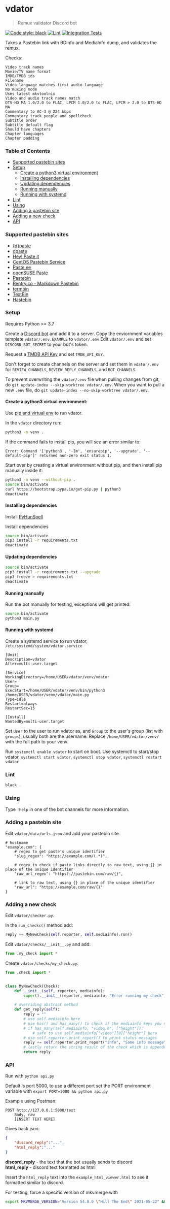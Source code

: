 # vdator
> Remux validator Discord bot

[![Code style: black](https://img.shields.io/badge/code%20style-black-000000.svg)](https://github.com/psf/black)
[![Lint](https://github.com/werrpy/vdator/actions/workflows/lint.yml/badge.svg)](https://github.com/werrpy/vdator/actions/workflows/lint.yml)
[![Integration Tests](https://github.com/werrpy/vdator/actions/workflows/integration-tests.yml/badge.svg)](https://github.com/werrpy/vdator/actions/workflows/integration-tests.yml)

Takes a Pastebin link with BDInfo and MediaInfo dump, and validates the remux.

Checks:
```
Video track names
Movie/TV name format
IMDB/TMDB ids
Filename
Video language matches first audio language
No muxing mode
Uses latest mkvtoolnix
Video and audio track names match
DTS-HD MA 1.0/2.0 to FLAC, LPCM 1.0/2.0 to FLAC, LPCM > 2.0 to DTS-HD MA
Commentary to AC-3 @ 224 kbps
Commentary track people and spellcheck
Subtitle order
Subtitle default flag
Should have chapters
Chapter languages
Chapter padding
```

### Table of Contents
- [Supported pastebin sites](#supported-pastebin-sites)
- [Setup](#setup)
  * [Create a python3 virtual environment](#create-a-python3-virtual-environment)
  * [Installing dependencies](#installing-dependencies)
  * [Updating dependencies](#updating-dependencies)
  * [Running manually](#running-manually)
  * [Running with systemd](#running-with-systemd)
- [Lint](#lint)
- [Using](#using)
- [Adding a pastebin site](#adding-a-pastebin-site)
- [Adding a new check](#adding-a-new-check)
- [API](#api)

### Supported pastebin sites

- [{d}paste](https://dpaste.com/)
- [dpaste](https://dpaste.org/)
- [Hey! Paste it](https://www.heypasteit.com/)
- [CentOS Pastebin Service](https://paste.centos.org/)
- [Paste.ee](https://paste.ee/)
- [openSUSE Paste](https://paste.opensuse.org/)
- [Pastebin](https://pastebin.com/)
- [Rentry.co - Markdown Pastebin](https://rentry.co/)
- [termbin](https://termbin.com/)
- [TextBin](https://textbin.net/)
- [Hastebin](https://www.toptal.com/developers/hastebin/)

### Setup

Requires Python >= 3.7

Create a [Discord bot](https://discordapp.com/developers/docs/intro) and add it to a server.
Copy the enviornment variables template `vdator/.env.EXAMPLE` to `vdator/.env`
Edit `vdator/.env` and set `DISCORD_BOT_SECRET` to your bot's token.

Request a [TMDB API Key](https://developers.themoviedb.org/3/getting-started/introduction) and set `TMDB_API_KEY`.

Don't forget to create channels on the server and set them in `vdator/.env` for `REVIEW_CHANNELS`, `REVIEW_REPLY_CHANNELS`, and `BOT_CHANNELS`.

To prevent overwriting the `vdator/.env` file when pulling changes from git, do `git update-index --skip-worktree vdator/.env`. When you want to pull a new `.env` file, do `git update-index --no-skip-worktree vdator/.env`.

#### Create a python3 virtual environment:

Use [pip and virtual env](https://packaging.python.org/guides/installing-using-pip-and-virtualenv/) to run vdator.

In the `vdator` directory run:
```bash
python3 -m venv .
```

If the command fails to install pip, you will see an error similar to:
```
Error: Command '['python3', '-Im', 'ensurepip', '--upgrade', '--default-pip']' returned non-zero exit status 1.
```
Start over by creating a virtual environment without pip, and then install pip manually inside it:
```bash
python3 -m venv --without-pip .
source bin/activate
curl https://bootstrap.pypa.io/get-pip.py | python3
deactivate
```

#### Installing dependencies

Install [PyHunSpell](https://github.com/blatinier/pyhunspell#installation)

Install dependencies

```bash
source bin/activate
pip3 install -r requirements.txt
deactivate
```

#### Updating dependencies

```bash
source bin/activate
pip3 install -r requirements.txt --upgrade
pip3 freeze > requirements.txt
deactivate
```

#### Running manually

Run the bot manually for testing, exceptions will get printed:
```bash
source bin/activate
python3 main.py
```

#### Running with systemd

Create a systemd service to run vdator, `/etc/systemd/system/vdator.service`

```
[Unit]
Description=vdator
After=multi-user.target

[Service]
WorkingDirectory=/home/USER/vdator/venv/vdator
User=
Group=
ExecStart=/home/USER/vdator/venv/bin/python3 /home/USER/vdator/venv/vdator/main.py
Type=idle
Restart=always
RestartSec=15

[Install]
WantedBy=multi-user.target
```

Set `User` to the user to run vdator as, and `Group` to the user's group (list with `groups`), usually both are the username.
Replace `/home/USER/vdator/venv/` with the full path to your venv.

Run `systemctl enable vdator` to start on boot. Use systemctl to start/stop vdator, `systemctl start vdator`, `systemctl stop vdator`, `systemctl restart vdator`

### Lint
```bash
black .
```

### Using

Type `!help` in one of the bot channels for more information.

### Adding a pastebin site

Edit `vdator/data/urls.json` and add your pastebin site.

```
# hostname
"example.com": {
    # regex to get paste's unique identifier
    "slug_regex": "https://example.com/(.*)",

    # regex to check if paste links directly to raw text, using {} in place of the unique identifier
    "raw_url_regex": "https?://pastebin.com/raw/{}",
    
    # link to raw text, using {} in place of the unique identifier
    "raw_url": "https://example.com/raw/{}"
}
```

### Adding a new check

Edit `vdator/checker.py`.

In the `run_checks()` method add:
```python
reply += MyNewCheck(self.reporter, self.mediainfo).run()
```

Edit `vdator/checks/__init__.py` and add:
```python
from .my_check import *
```

Create `vdator/checks/my_check.py`:
```python
from .check import *


class MyNewCheck(Check):
    def __init__(self, reporter, mediainfo):
        super().__init__(reporter, mediainfo, "Error running my check")

    # overriding abstract method
    def get_reply(self):
        reply = ""
        # use self.mediainfo here
        # use has() and has_many() to check if the mediainfo keys you need exist, for example:
        # if has_many(self.mediainfo, "video.0", ["height"]):
            # safe to use self.mediainfo["video"][0]["height"] here
        # use self.reporter.print_report() to print status messages
        reply += self.reporter.print_report("info", "Some info message")
        # lastly return the string result of the check which is appended to the bot reply in run_checks()
        return reply
```

### API

Run with `python api.py`

Default is port 5000, to use a different port set the PORT environment variable with `export PORT=5000 && python api.py`

Example using Postman:
```
POST http://127.0.0.1:5000/text
    Body, raw
    [INSERT TEXT HERE]
```

Gives back json:
```json
{
	"discord_reply":"...",
	"html_reply":"..."
}
```
**discord_reply** - the text that the bot usually sends to discord  
**html_reply** - discord text formatted as html

Insert the `html_reply` text into the `example_html_viewer.html` to see it formatted similar to discord.

For testing, force a specific version of mkvmerge with

````bash
export MKVMERGE_VERSION="Version 54.0.0 \"Hill The End\" 2021-05-22" && python api.py
````
